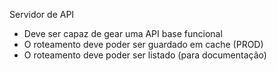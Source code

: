 Servidor de API

- Deve ser capaz de gear uma API base funcional
- O roteamento deve poder ser guardado em cache (PROD)
- O roteamento deve poder ser listado (para documentação)
